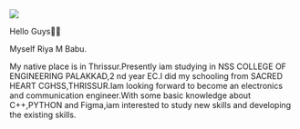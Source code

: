 

<img src="https://raw.githubusercontent.com/Tinkerhub-NSSCE/git-and-github-session-task-2/main/images/Riya.jpg">


Hello Guys🙋‍♀️
   

Myself Riya M Babu.

My native place is in Thrissur.Presently iam studying in NSS COLLEGE OF ENGINEERING PALAKKAD,2 nd year EC.I did my schooling from SACRED HEART CGHSS,THRISSUR.Iam looking forward to become an electronics and communication engineer.With some basic knowledge about C++,PYTHON and Figma,iam interested to study new skills and developing the existing skills.

